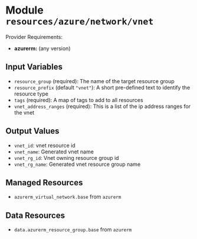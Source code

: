 
# Module `resources/azure/network/vnet`

Provider Requirements:
* **azurerm:** (any version)

## Input Variables
* `resource_group` (required): The name of the target resource group
* `resource_prefix` (default `"vnet"`): A short pre-defined text to identify the resource type
* `tags` (required): A map of tags to add to all resources
* `vnet_address_ranges` (required): This is a list of the ip address ranges for the vnet

## Output Values
* `vnet_id`: vnet resource id
* `vnet_name`: Generated vnet name
* `vnet_rg_id`: Vnet owning resource group id
* `vnet_rg_name`: Generated vnet resource group name

## Managed Resources
* `azurerm_virtual_network.base` from `azurerm`

## Data Resources
* `data.azurerm_resource_group.base` from `azurerm`

